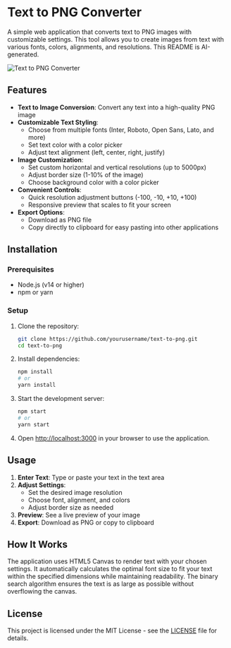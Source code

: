 # Text to PNG Converter

A simple web application that converts text to PNG images with customizable settings. This tool allows you to create images from text with various fonts, colors, alignments, and resolutions. This README is AI-generated.

![Text to PNG Converter](screenshot.png)

## Features

- **Text to Image Conversion**: Convert any text into a high-quality PNG image
- **Customizable Text Styling**:
  - Choose from multiple fonts (Inter, Roboto, Open Sans, Lato, and more)
  - Set text color with a color picker
  - Adjust text alignment (left, center, right, justify)
- **Image Customization**:
  - Set custom horizontal and vertical resolutions (up to 5000px)
  - Adjust border size (1-10% of the image)
  - Choose background color with a color picker
- **Convenient Controls**:
  - Quick resolution adjustment buttons (-100, -10, +10, +100)
  - Responsive preview that scales to fit your screen
- **Export Options**:
  - Download as PNG file
  - Copy directly to clipboard for easy pasting into other applications

## Installation

### Prerequisites

- Node.js (v14 or higher)
- npm or yarn

### Setup

1. Clone the repository:
   ```bash
   git clone https://github.com/yourusername/text-to-png.git
   cd text-to-png
   ```

2. Install dependencies:
   ```bash
   npm install
   # or
   yarn install
   ```

3. Start the development server:
   ```bash
   npm start
   # or
   yarn start
   ```

4. Open [http://localhost:3000](http://localhost:3000) in your browser to use the application.

## Usage

1. **Enter Text**: Type or paste your text in the text area
2. **Adjust Settings**:
   - Set the desired image resolution
   - Choose font, alignment, and colors
   - Adjust border size as needed
3. **Preview**: See a live preview of your image
4. **Export**: Download as PNG or copy to clipboard

## How It Works

The application uses HTML5 Canvas to render text with your chosen settings. It automatically calculates the optimal font size to fit your text within the specified dimensions while maintaining readability. The binary search algorithm ensures the text is as large as possible without overflowing the canvas.

## License

This project is licensed under the MIT License - see the [LICENSE](LICENSE) file for details.